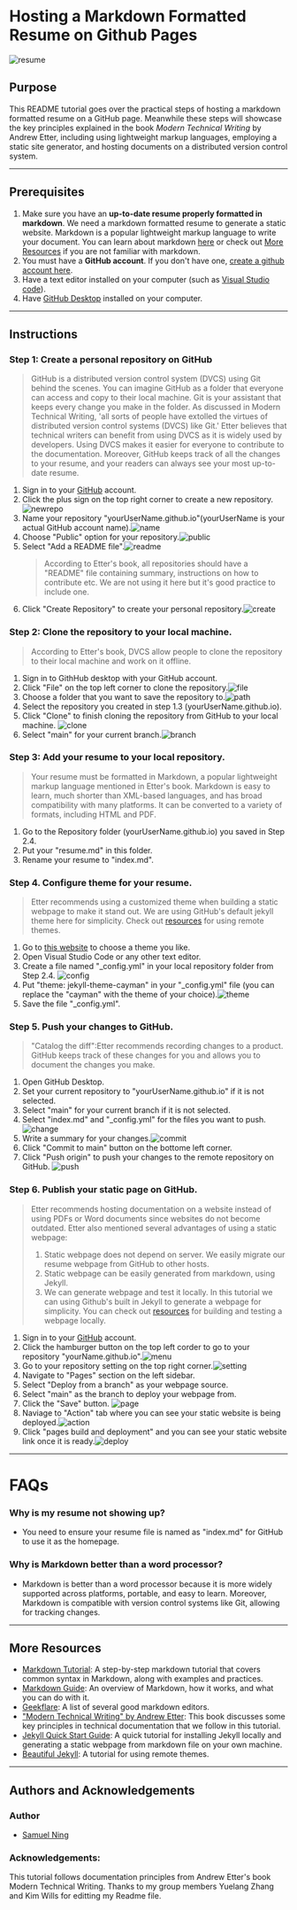 # Hosting a Markdown Formatted Resume on Github Pages
![resume](assets/resume.gif)
## Purpose
This README tutorial goes over the practical steps of hosting a markdown formatted resume on a GitHub page. Meanwhile these steps will showcase the key principles explained in the book *Modern Technical Writing* by Andrew Etter, including using lightweight markup languages, employing a static site generator, and hosting documents on a distributed version control system.

---
## Prerequisites
1. Make sure you have an **up-to-date resume properly formatted in markdown**. We need a markdown formatted resume to generate a static website. Markdown is a popular lightweight markup language to write your document. You can learn about markdown [here](https://www.markdowntutorial.com/) or check out [More Resources](#more-resources) if you are not familiar with markdown.
2. You must have a **GitHub account**. If you don't have one, [create a github account here](https://github.com).
3. Have a text editor installed on your computer (such as [Visual Studio code](https://code.visualstudio.com)).
4. Have [GitHub Desktop](https://desktop.github.com) installed on your computer. 
---
## Instructions
### Step 1: Create a personal repository on GitHub
> GitHub is a distributed version control system (DVCS) using Git behind the scenes. You can imagine GitHub as a folder that everyone can access and copy to their local machine. Git is your assistant that keeps every change you make in the folder. As discussed in Modern Technical Writing, 'all sorts of people have extolled the virtues of distributed version control systems (DVCS) like Git.' Etter believes that technical writers can benefit from using DVCS as it is widely used by developers. Using DVCS makes it easier for everyone to contribute to the documentation. Moreover, GitHub keeps track of all the changes to your resume, and your readers can always see your most up-to-date resume.
1. Sign in to your [GitHub](https://github.com) account.
2. Click the plus sign on the top right corner to create a new repository.![newrepo](assets/newrepo.gif)
3. Name your repository "yourUserName.github.io"(yourUserName is your actual GitHub account name).![name](assets/name.gif)
4. Choose "Public" option for your repository.![public](assets/public.png)
5. Select "Add a README file".![readme](assets/readme.png)
   > According to Etter's book, all repositories should have a "README" file containing summary, instructions on how to contribute etc. We are not using it here but it's good practice to include one.
6. Click "Create Repository" to create your personal repository.![create](assets/create.gif)

### Step 2: Clone the repository to your local machine.
> According to Etter's book, DVCS allow people to clone the repository to their local machine and work on it offline. 
1. Sign in to GithHub desktop with your GitHub account. 
2. Click "File" on the top left corner to clone the repository.![file](assets/file.gif)
3. Choose a folder that you want to save the repository to.![path](assets/path.png)
4. Select the repository you created in step 1.3 \(yourUserName.github.io).
5. Click "Clone" to finish cloning the repository from GitHub to your local machine. ![clone](assets/clone.gif)
6. Select "main" for your current branch.![branch](assets/branch.png)

### Step 3: Add your resume to your local repository.
> Your resume must be formatted in Markdown, a popular lightweight markup language mentioned in Etter's book. Markdown is easy to learn, much shorter than XML-based languages, and has broad compatibility with many platforms. It can be converted to a variety of formats, including HTML and PDF.
1. Go to the Repository folder \(yourUserName.github.io) you saved in Step 2.4.
2. Put your \"resume.md\" in this folder. 
3. Rename your resume to \"index.md\".

### Step 4. Configure theme for your resume.
> Etter recommends using a customized theme when building a static webpage to make it stand out. We are using GitHub's default jekyll theme here for simplicity. Check out [resources](#more-resources) for using remote themes.
1. Go to [this website](https://pages.github.com/themes/) to choose a theme you like. 
2. Open Visual Studio Code or any other text editor.
3. Create a file named "_config.yml" in your local repository folder from Step 2.4. ![config](assets/config.gif)
4. Put "theme: jekyll-theme-cayman" in your "_config.yml" file (you can replace the "cayman" with the theme of your choice).![theme](assets/theme.png)
5. Save the file "_config.yml".

### Step 5. Push your changes to GitHub.
> "Catalog the diff":Etter recommends recording changes to a product. GitHub keeps track of these changes for you and allows you to document the changes you make.
1. Open GitHub Desktop. 
2. Set your current repository to \"yourUserName.github.io\" if it is not selected.
3. Select "main" for your current branch if it is not selected.
4. Select \"index.md\" and "_config.yml" for the files you want to push.![change](assets/change.png)
5. Write a summary for your changes.![commit](assets/commit.gif)
6. Click "Commit to main" button on the bottome left corner.
7. Click "Push origin" to push your changes to the remote repository on GitHub. ![push](assets/push.gif)

### Step 6. Publish your static page on GitHub. 
> Etter recommends hosting documentation on a website instead of using PDFs or Word documents since websites do not become outdated. Etter also mentioned several advantages of using a static webpage:
> 1. Static webpage does not depend on server. We easily migrate our resume webpage from GitHub to other hosts.
> 2. Static webpage can be easily generated from markdown, using Jekyll. 
> 3. We can generate webpage and test it locally. In this tutorial we can using Github's built in Jekyll to generate a webpage for simplicity. You can check out [resources](#more-resources) for building and testing a webpage locally.
1. Sign in to your [GitHub](https://github.com) account.
2. Click the hamburger button on the top left corder to go to your repository \"yourName.github.io\".![menu](assets/hamburger.gif)
3. Go to your repository setting on the top right corner.![setting](assets/setting.gif)
4. Navigate to "Pages" section on the left sidebar.
5. Select "Deploy from a branch" as your webpage source.
6. Select "main" as the branch to deploy your webpage from.
7. Click the "Save" button. ![page](assets/page.gif)
8. Naviage to "Action" tab where you can see your static website is being deployed.![action](assets/action.gif)
9.  Click "pages build and deployment" and you can see your static website link once it is ready.![deploy](assets/deploy.gif)

___
# FAQs
### Why is my resume not showing up?
* You need to ensure your resume file is named as \"index.md\" for GitHub to use it as the homepage. 

### Why is Markdown better than a word processor?
* Markdown is better than a word processor because it is more widely supported across platforms, portable, and easy to learn. Moreover, Markdown is compatible with version control systems like Git, allowing for tracking changes.

---
## More Resources
- [Markdown Tutorial](https://www.markdowntutorial.com): A step-by-step markdown tutorial that covers common syntax in Markdown, along with examples and practices.
- [Markdown Guide](https://www.markdownguide.org/getting-started/): An overview of Markdown, how it works, and what you can do with it.
- [Geekflare](https://geekflare.com/best-markdown-editors/): A list of several good markdown editors.
- ["Modern Technical Writing" by Andrew Etter](https://www.amazon.com/Modern-Technical-Writing-Introduction-Documentation-ebook/dp/B01A2QL9SS): This book discusses some key principles in technical documentation that we follow in this tutorial.
- [Jekyll Quick Start Guide](https://jekyllrb.com/docs/): A quick tutorial for installing Jekyll locally and generating a static webpage from markdown file on your own machine.
- [Beautiful Jekyll](https://beautifuljekyll.com/getstarted/#install-steps-hard): A tutorial for using remote themes.
___
## Authors and Acknowledgements 
### Author
* [Samuel Ning](https://github.com/SamuelNing0/samuelning0.github.io)
### Acknowledgements:

This tutorial follows documentation principles from Andrew Etter's book Modern Technical Writing. Thanks to my group members Yuelang Zhang and Kim Wills for editting my Readme file. 
